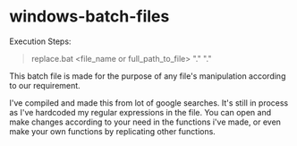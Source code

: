 # windows-batch-files

Execution Steps:

> replace.bat <file_name or full_path_to_file> "." "."

This batch file is made for the purpose of any file's manipulation according to our requirement.

I've compiled and made this from lot of google searches.
It's still in process as I've hardcoded my regular expressions in the file.
You can open and make changes according to your need in the functions i've made, or even make your own functions by replicating other functions.

